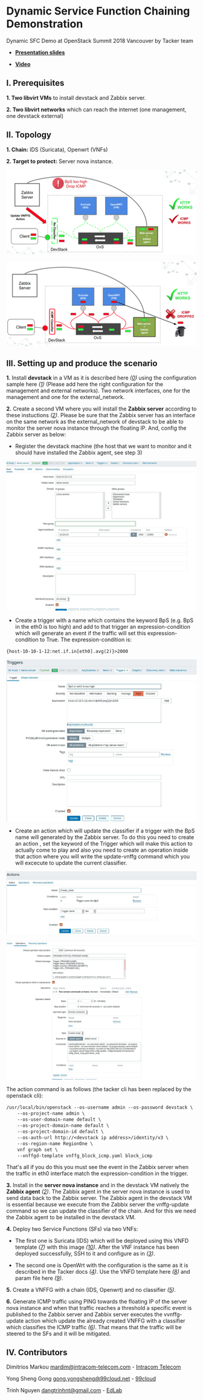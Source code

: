 # Dynamic Service Function Chaining Demonstration
Dynamic SFC Demo at OpenStack Summit 2018 Vancouver by Tacker team

* [**Presentation slides**](https://github.com/dangtrinhnt/DynamicSFCDemo/blob/master/DynamicSFC_OpenStackSummit2018Vancouver.pdf)

* [**Video**](https://www.openstack.org/videos/vancouver-2018/dynamic-sfc-from-tacker-to-incept-specific-traffic-of-vm-1)

## I. Prerequisites

**1. Two libvirt VMs** to install devstack and Zabbix server.

**2. Two libvirt networks** which can reach the internet (one management, one devstack external)
 
## II. Topology

**1. Chain:** IDS (Suricata), Openwrt (VNFs)

**2. Target to protect:** Server nova instance.

![alt text](https://github.com/dangtrinhnt/DynamicSFCDemo/raw/master/images/DSFC1.png "Dynamic SFC 1")

![alt text](https://github.com/dangtrinhnt/DynamicSFCDemo/raw/master/images/DSFC2.png "Dynamic SFC 2")

## III. Setting up and produce the scenario

**1.** Install **devstack** in a VM as it is described here *([0])* using the configuration sample here *([1])* (Please add here the right configuration for the management and external networks). Two network interfaces, one for the management and one for the external_network.

**2.** Create a second VM where you will install the **Zabbix server** according to these instuctions *([2])*. Please be sure that the Zabbix server has an interface on the same network as the external_network of devstack to be able to monitor the server nova instance through the floating IP. And, config the Zabbix server as below:

+ Register the devstack machine (the host that we want to monitor and it should have installed the Zabbix agent, see step 3) 

![alt text](https://raw.githubusercontent.com/dangtrinhnt/DynamicSFCDemo/master/images/zabbix1.JPG "Zabbix server config 1")

+ Create a trigger with a name which contains the keyword BpS (e.g. BpS in the eth0 is too high) and add to that trigger an expression-condition which will generate an event if the traffic will set this expression-condition to True. The expression-condition is:

```console
{host-10-10-1-12:net.if.in[eth0].avg(2)}>2000
```

![alt text](https://raw.githubusercontent.com/dangtrinhnt/DynamicSFCDemo/master/images/zabbix2.JPG "Zabbix server config 2")

+ Create an action which will update the classifier if a trigger with the BpS name will generated by the Zabbix server. To do this you need to create an action , set the keyword of the Trigger which will make this action to actually come to play and also you need to create an operation inside that action where you will write the update-vnffg command which you will excecute to update the current classifier.

![alt text](https://raw.githubusercontent.com/dangtrinhnt/DynamicSFCDemo/master/images/zabbix3.JPG "Zabbix server config 3")

![alt text](https://raw.githubusercontent.com/dangtrinhnt/DynamicSFCDemo/master/images/zabbix4.JPG "Zabbix server config 4")

The action command is as follows (the tacker cli has been replaced by the openstack cli):

```console
/usr/local/bin/openstack --os-username admin --os-password devstack \
    --os-project-name admin \
    --os-user-domain-name default \
    --os-project-domain-name default \
    --os-project-domain-id default \
    --os-auth-url http://<devstack ip address>/identity/v3 \
    --os-region-name RegionOne \
    vnf graph set \
    --vnffgd-template vnffg_block_icmp.yaml block_icmp
```

That's all if you do this you must see the event in the Zabbix server when the traffic in eth0 interface match the expression-condition in the trigger.

**3.** Install in the **server nova instance** and in the devstack VM natively the **Zabbix agent** *([2])*. The Zabbix agent in the server nova instance is used to send data back to the Zabbix server. The Zabbix agent in the devstack VM is essential because we execute from the Zabbix server the vnffg-update command so we can update the classifier of the chain. And for this we need the Zabbix agent to be installed in the devstack VM.

**4.** Deploy two Service Functions (SFs) via two VNFs:

+ The first one is Suricata (IDS) which will be deployed using this VNFD template *([7])* with this image *([10])*. After the VNF instance has been deployed successfully, SSH to it and configure as in *([3])*.

+ The second one is OpenWrt with the configuration is the same as it is described in the Tacker docs *([4])*. Use the VNFD template here *([8])* and param file here *([9])*.

**5.** Create a VNFFG with a chain (IDS, Openwrt) and no classifier *([5])*.

**6.** Generate ICMP traffic using PING towards the floating IP of the server nova instance and when that traffic reaches a threshold a specific event is published to the Zabbix server and Zabbix server executes the vvnffg-update action which update the already created VNFFG with a classifier which classifies the ICMP traffic *([6])*. That means that the traffic will be steered to the SFs and it will be mitigated.

## IV. Contributors

Dimitrios Markou <mardim@intracom-telecom.com> - [Intracom Telecom](http://www.intracom-telecom.com/)

Yong Sheng Gong <gong.yongsheng@99cloud.net> - [99cloud](http://99cloud.net)

Trinh Nguyen <dangtrinhnt@gmail.com> - [EdLab](https://www.edlab.xyz/)


[0]: https://docs.openstack.org/devstack/latest/

[1]: https://github.com/openstack/tacker/blob/master/devstack/local.conf.example

[2]: https://www.digitalocean.com/community/tutorials/how-to-install-and-configure-zabbix-to-securely-monitor-remote-servers-on-ubuntu-16-04

[3]: https://blog.rapid7.com/2017/02/14/how-to-install-suricata-nids-on-ubuntu-linux/

[4]: https://docs.openstack.org/tacker/latest/install/deploy_openwrt.html

[5]: https://github.com/dangtrinhnt/DynamicSFCDemo/blob/master/tosca_templates/vnffgd_no_classifier.yaml

[6]: https://github.com/dangtrinhnt/DynamicSFCDemo/blob/master/tosca_templates/vnffgd_icmp.yaml

[7]: https://github.com/dangtrinhnt/DynamicSFCDemo/blob/master/tosca_templates/suricata_vnfd.yaml

[8]: https://github.com/dangtrinhnt/DynamicSFCDemo/blob/master/tosca_templates/openwrt_vnfd.yaml

[9]: https://github.com/dangtrinhnt/DynamicSFCDemo/blob/master/tosca_templates/openwrt_vnfd_config.yaml

[10]: http://artifacts.opnfv.org/sfc/images/sfc_nsh_danube.qcow2
